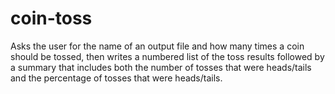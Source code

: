 # coin-toss

Asks the user for the name of an output file and how many times a coin should be tossed, 
then writes a numbered list of the toss results followed by a summary that
includes both the number of tosses that were heads/tails and the percentage of tosses that
were heads/tails.

